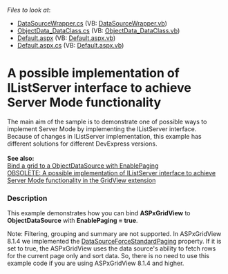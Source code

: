 <!-- default file list -->
*Files to look at*:

* [DataSourceWrapper.cs](./CS/WebSite/App_Code/Grid/Binding/DataSourceWrapper.cs) (VB: [DataSourceWrapper.vb](./VB/WebSite/App_Code/Grid/Binding/DataSourceWrapper.vb))
* [ObjectData_DataClass.cs](./CS/WebSite/App_Code/Grid/Binding/ObjectData_DataClass.cs) (VB: [ObjectData_DataClass.vb](./VB/WebSite/App_Code/Grid/Binding/ObjectData_DataClass.vb))
* [Default.aspx](./CS/WebSite/Default.aspx) (VB: [Default.aspx.vb](./VB/WebSite/Default.aspx.vb))
* [Default.aspx.cs](./CS/WebSite/Default.aspx.cs) (VB: [Default.aspx.vb](./VB/WebSite/Default.aspx.vb))
<!-- default file list end -->
# A possible implementation of IListServer interface to achieve Server Mode functionality


<p>The main aim of the sample is to demonstrate one of possible ways to implement Server Mode by implementing the IListServer interface.<br />
Because of changes in IListServer implementation, this example has different solutions for different DevExpress versions.<br />
<strong><br />
See also:</strong><br />
<a href="https://www.devexpress.com/Support/Center/p/E2672">Bind a grid to a ObjectDataSource with EnablePaging </a><u><br />
</u><a href="https://www.devexpress.com/Support/Center/p/E3027">OBSOLETE: A possible implementation of IListServer interface to achieve Server Mode functionality in the GridView extension</a></p>


<h3>Description</h3>

<p>This example demonstrates how you can bind <strong>ASPxGridView</strong> to <strong>ObjectDataSource</strong> with <strong>EnablePaging = true</strong>.</p><p>Note: Filtering, grouping and summary are not supported. In ASPxGridView 8.1.4 we implemented the <a href="http://documentation.devexpress.com/#AspNet/DevExpressWebASPxGridViewASPxGridView_DataSourceForceStandardPagingtopic">DataSourceForceStandardPaging</a> property. If it is set to true, the ASPxGridView uses the data source&#39;s ability to fetch rows for the current page only and sort data. So, there is no need to use this example code if you are using ASPxGridView 8.1.4 and higher.</p>

<br/>


